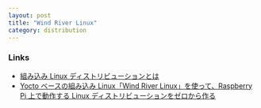 ```yaml
---
layout: post
title: "Wind River Linux"
category: distribution
---
```


### Links

- [組み込み Linux ディストリビューションとは](https://www.aps-web.jp/academy/wr-linux/18209/)
- [Yocto ベースの組み込み Linux「Wind River Linux」を使って、Raspberry Pi 上で動作する Linux ディストリビューションをゼロから作る](https://www.aps-web.jp/academy/wr-linux/18676/)
